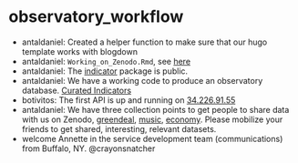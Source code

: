# observatory_workflow

* antaldaniel: Created a helper function to make sure that our hugo template works with blogdown
* antaldaniel: `Working_on_Zenodo.Rmd`, see [here](https://rpubs.com/antaldaniel/zenodo-sandbox-setup)
* antaldaniel: The [indicator](https://github.com/dataobservatory-eu/indicator) package is public.
* antaldaniel: We have a working code to produce an observatory database. [Curated Indicators](https://rpubs.com/antaldaniel/curated-database-demo)
* botivitos: The first API is up and running on [34.226.91.55](http://34.226.91.55/)
* antaldaniel: We have three collection points to get people to share data with us on Zenodo, [greendeal](https://zenodo.org/communities/greendeal_observatory/), [music](https://zenodo.org/communities/music_observatory/), [economy](https://zenodo.org/communities/economy_observatory/). Please mobilize your friends to get shared, interesting, relevant datasets.
* welcome Annette in the service development team (communications) from Buffalo, NY. @crayonsnatcher
